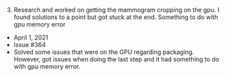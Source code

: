 3. Research and worked on getting the mammogram cropping on the gpu. I found solutions to a point but got stuck at the end. Something to do with gpu memory error
 - April 1, 2021
 - Issue #364
 - Solved some issues that were on the GPU regarding packaging. However, got issues when doing the last step and it had something to do with gpu memory error.